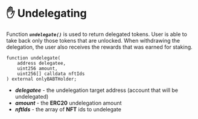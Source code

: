 # ✋ Undelegating

Function ***`undelegate()`*** is used to return delegated tokens. User is able to take back only those tokens that are unlocked. When withdrawing the delegation, the user also receives the rewards that was earned for staking.

```solidity
function undelegate(
    address delegatee, 
    uint256 amount,
    uint256[] calldata nftIds
) external onlyBABTHolder;
 ```

- ***delegatee*** - the undelegation target address (account that will be undelegated)
- ***amount*** - the **ERC20** undelegation amount
- ***nftIds*** - the array of **NFT** ids to undelegate
